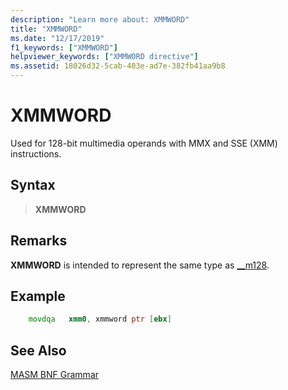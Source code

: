 ```yaml
---
description: "Learn more about: XMMWORD"
title: "XMMWORD"
ms.date: "12/17/2019"
f1_keywords: ["XMMWORD"]
helpviewer_keywords: ["XMMWORD directive"]
ms.assetid: 18026d32-5cab-403e-ad7e-382fb41aa9b8
---
```

# XMMWORD

Used for 128-bit multimedia operands with MMX and SSE (XMM) instructions.

## Syntax

> **XMMWORD**

## Remarks

**XMMWORD** is intended to represent the same type as [__m128](../../cpp/m128.md).

## Example

```asm
    movdqa   xmm0, xmmword ptr [ebx]
```

## See Also

[MASM BNF Grammar](masm-bnf-grammar.md)
